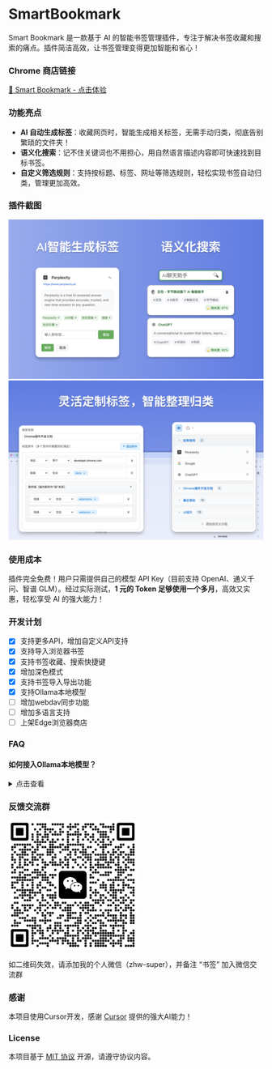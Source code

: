 # SmartBookmark
Smart Bookmark 是一款基于 AI 的智能书签管理插件，专注于解决书签收藏和搜索的痛点。插件简洁高效，让书签管理变得更加智能和省心！

### **Chrome 商店链接**  
[🔗 Smart Bookmark - 点击体验](https://chromewebstore.google.com/detail/smart-bookmark/nlboajobccgidfcdoedphgfaklelifoa)  

### **功能亮点**  
- **AI 自动生成标签**：收藏网页时，智能生成相关标签，无需手动归类，彻底告别繁琐的文件夹！  
- **语义化搜索**：记不住关键词也不用担心，用自然语言描述内容即可快速找到目标书签。  
- **自定义筛选规则**：支持按标题、标签、网址等筛选规则，轻松实现书签自动归类，管理更加高效。  

### **插件截图**  
![view-4](pic/view-4.png)  
![view-3](pic/view-3.png)  

### **使用成本**  
插件完全免费！用户只需提供自己的模型 API Key（目前支持 OpenAI、通义千问、智谱 GLM）。经过实际测试，**1 元的 Token 足够使用一个多月**，高效又实惠，轻松享受 AI 的强大能力！  

### **开发计划**  
- [x] 支持更多API，增加自定义API支持
- [x] 支持导入浏览器书签
- [x] 支持书签收藏、搜索快捷键
- [x] 增加深色模式
- [x] 支持书签导入导出功能  
- [x] 支持Ollama本地模型
- [ ] 增加webdav同步功能
- [ ] 增加多语言支持
- [ ] 上架Edge浏览器商店

### FAQ
#### 如何接入Ollama本地模型？
<details>
<summary>点击查看</summary>

1. 安装 [Ollama](https://ollama.com/)
2. 设置允许跨域并启动</br>
    macOS：命令行执行 `launchctl setenv OLLAMA_ORIGINS "*"`，再启动 App。</br>
    Windows：控制面板 - 系统属性 - 环境变量 - 用户环境变量新建 2 个环境变量：变量名`OLLAMA_HOST`变量值`0.0.0.0`，变量名`OLLAMA_ORIGINS`变量值`*`，再启动 App。</br>
    Linux：命令行执行 `OLLAMA_ORIGINS="*" ollama serve`。
3. API 自定义服务配置<br>
    API 接口地址：`http://localhost:11434/v1`<br>
    API Key：`ollama`<br>
    模型：你本地安装的模型<br>
</details>



### **反馈交流群** 
<img width="256" src="pic/wechat.jpg?v=20250228" />

如二维码失效，请添加我的个人微信（zhw-super），并备注 “书签” 加入微信交流群

### **感谢**  
本项目使用Cursor开发，感谢 [Cursor](https://www.cursor.com/) 提供的强大AI能力！

### **License**
本项目基于 [MIT 协议](LICENSE) 开源，请遵守协议内容。
